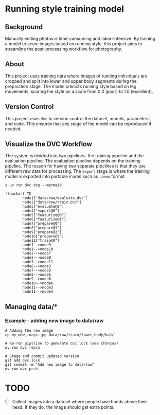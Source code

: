 # Running style training model

## Background
Manually editing photos is time-consuming and labor-intensive. By training a model to score images based on running style, this project aims to streamline the post-processing workflow for photography.

## About
This project uses training data where images of running individuals are cropped and split into lower and upper body segments during the preparation stage. The model predicts running style based on leg movements, scoring the style on a scale from 0.0 (poor) to 1.0 (excellent).

## Version Control
This project uses `dvc` to version control the dataset, models, parameters, and code. This ensures that any stage of the model can be reproduced if needed.

## Visualize the DVC Workflow

The system is divided into two pipelines: the training pipeline and the evaluation pipeline. The evaluation pipeline depends on the training pipeline. The reason for having two separate pipelines is that they use different raw data for processing. The `export` stage is where the training model is exported into portable model such as `.onnx` format.

```
$ uv run dvc dag --mermaid
```

```mermaid
flowchart TD
        node1["data/raw/evaluate.dvc"]
        node2["data/raw/train.dvc"]
        node3["evaluate@0"]
        node4["export@0"]
        node5["featurize@0"]
        node6["featurize@1"]
        node7["prepare@0"]
        node8["prepare@1"]
        node9["prepare@2"]
        node10["prepare@3"]
        node11["train@0"]
        node1-->node9
        node1-->node10
        node2-->node7
        node2-->node8
        node5-->node11
        node6-->node3
        node7-->node5
        node8-->node5
        node9-->node6
        node10-->node6
        node11-->node3
        node11-->node4
```

## Managing data/*

### Example - adding new image to data/raw

```
# Adding the new image
cp my_new_image.jpg data/raw/train/lower_body/bad/

# Re-run pipeline to generate dvc.lock (see changes)
uv run dvc repro

# Stage and commit updated version
git add dvc.lock
git commit -m "Add new image to data/raw"
uv run dvc push
```

# TODO
- [ ] Collect images into a dataset where people have hands above their head. If they do, the image should get extra points.
